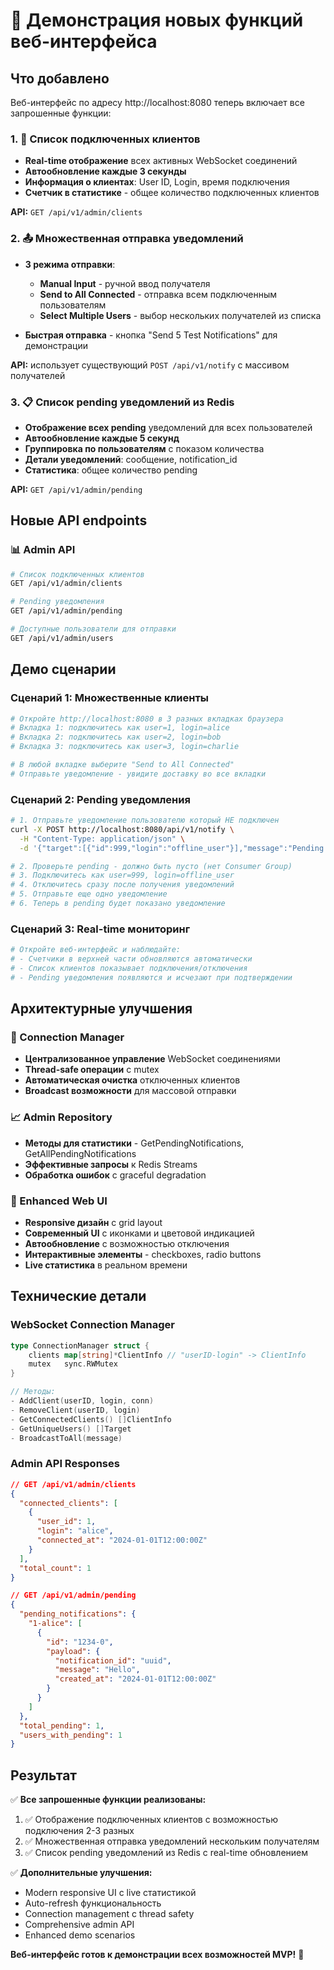 # 🚀 Демонстрация новых функций веб-интерфейса

## Что добавлено

Веб-интерфейс по адресу http://localhost:8080 теперь включает все запрошенные функции:

### 1. 👥 Список подключенных клиентов
- **Real-time отображение** всех активных WebSocket соединений
- **Автообновление каждые 3 секунды** 
- **Информация о клиентах**: User ID, Login, время подключения
- **Счетчик в статистике** - общее количество подключенных клиентов

**API:** `GET /api/v1/admin/clients`

### 2. 📤 Множественная отправка уведомлений
- **3 режима отправки**:
  - **Manual Input** - ручной ввод получателя
  - **Send to All Connected** - отправка всем подключенным пользователям
  - **Select Multiple Users** - выбор нескольких получателей из списка

- **Быстрая отправка** - кнопка "Send 5 Test Notifications" для демонстрации

**API:** использует существующий `POST /api/v1/notify` с массивом получателей

### 3. 📋 Список pending уведомлений из Redis
- **Отображение всех pending** уведомлений для всех пользователей
- **Автообновление каждые 5 секунд**
- **Группировка по пользователям** с показом количества
- **Детали уведомлений**: сообщение, notification_id
- **Статистика**: общее количество pending

**API:** `GET /api/v1/admin/pending`

## Новые API endpoints

### 📊 Admin API
```bash
# Список подключенных клиентов
GET /api/v1/admin/clients

# Pending уведомления
GET /api/v1/admin/pending  

# Доступные пользователи для отправки
GET /api/v1/admin/users
```

## Демо сценарии

### Сценарий 1: Множественные клиенты
```bash
# Откройте http://localhost:8080 в 3 разных вкладках браузера
# Вкладка 1: подключитесь как user=1, login=alice
# Вкладка 2: подключитесь как user=2, login=bob  
# Вкладка 3: подключитесь как user=3, login=charlie

# В любой вкладке выберите "Send to All Connected"
# Отправьте уведомление - увидите доставку во все вкладки
```

### Сценарий 2: Pending уведомления
```bash
# 1. Отправьте уведомление пользователю который НЕ подключен
curl -X POST http://localhost:8080/api/v1/notify \
  -H "Content-Type: application/json" \
  -d '{"target":[{"id":999,"login":"offline_user"}],"message":"Pending notification","source":"test"}'

# 2. Проверьте pending - должно быть пусто (нет Consumer Group)
# 3. Подключитесь как user=999, login=offline_user
# 4. Отключитесь сразу после получения уведомлений
# 5. Отправьте еще одно уведомление
# 6. Теперь в pending будет показано уведомление
```

### Сценарий 3: Real-time мониторинг
```bash
# Откройте веб-интерфейс и наблюдайте:
# - Счетчики в верхней части обновляются автоматически
# - Список клиентов показывает подключения/отключения
# - Pending уведомления появляются и исчезают при подтверждении
```

## Архитектурные улучшения

### 🔧 Connection Manager
- **Централизованное управление** WebSocket соединениями
- **Thread-safe операции** с mutex
- **Автоматическая очистка** отключенных клиентов
- **Broadcast возможности** для массовой отправки

### 📈 Admin Repository
- **Методы для статистики** - GetPendingNotifications, GetAllPendingNotifications
- **Эффективные запросы** к Redis Streams
- **Обработка ошибок** с graceful degradation

### 🎨 Enhanced Web UI
- **Responsive дизайн** с grid layout
- **Современный UI** с иконками и цветовой индикацией
- **Автообновление** с возможностью отключения
- **Интерактивные элементы** - checkboxes, radio buttons
- **Live статистика** в реальном времени

## Технические детали

### WebSocket Connection Manager
```go
type ConnectionManager struct {
    clients map[string]*ClientInfo // "userID-login" -> ClientInfo
    mutex   sync.RWMutex
}

// Методы:
- AddClient(userID, login, conn)
- RemoveClient(userID, login)  
- GetConnectedClients() []ClientInfo
- GetUniqueUsers() []Target
- BroadcastToAll(message)
```

### Admin API Responses
```json
// GET /api/v1/admin/clients
{
  "connected_clients": [
    {
      "user_id": 1,
      "login": "alice", 
      "connected_at": "2024-01-01T12:00:00Z"
    }
  ],
  "total_count": 1
}

// GET /api/v1/admin/pending  
{
  "pending_notifications": {
    "1-alice": [
      {
        "id": "1234-0",
        "payload": {
          "notification_id": "uuid",
          "message": "Hello",
          "created_at": "2024-01-01T12:00:00Z"
        }
      }
    ]
  },
  "total_pending": 1,
  "users_with_pending": 1
}
```

## Результат

✅ **Все запрошенные функции реализованы:**
1. ✅ Отображение подключенных клиентов с возможностью подключения 2-3 разных
2. ✅ Множественная отправка уведомлений нескольким получателям  
3. ✅ Список pending уведомлений из Redis с real-time обновлением

✅ **Дополнительные улучшения:**
- Modern responsive UI с live статистикой
- Auto-refresh функциональность  
- Connection management с thread safety
- Comprehensive admin API
- Enhanced demo scenarios

**Веб-интерфейс готов к демонстрации всех возможностей MVP!** 🎉

